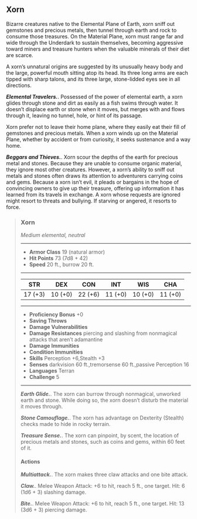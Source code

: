 ## Xorn
Bizarre creatures native to the Elemental Plane of Earth, xorn sniff out gemstones and precious metals, then tunnel through earth and rock to consume those treasures. On the Material Plane, xorn must range far and wide through the Underdark to sustain themselves, becoming aggressive toward miners and treasure hunters when the valuable minerals of their diet are scarce.

A xorn’s unnatural origins are suggested by its unusually heavy body and the large, powerful mouth sitting atop its head. Its three long arms are each tipped with sharp talons, and its three large, stone-lidded eyes see in all directions.

***Elemental Travelers.***. Possessed of the power of elemental earth, a xorn glides through stone and dirt as easily as a fish swims through water. It doesn’t displace earth or stone when it moves, but merges with and flows through it, leaving no tunnel, hole, or hint of its passage.

Xorn prefer not to leave their home plane, where they easily eat their fill of gemstones and precious metals. When a xorn winds up on the Material Plane, whether by accident or from curiosity, it seeks sustenance and a way home.

***Beggars and Thieves.***. Xorn scour the depths of the earth for precious metal and stones. Because they are unable to consume organic material, they ignore most other creatures. However, a xorn’s ability to sniff out metals and stones often draws its attention to adventurers carrying coins and gems. Because a xorn isn’t evil, it pleads or bargains in the hope of convincing owners to give up their treasure, offering up information it has learned from its travels in exchange. A xorn whose requests are ignored might resort to threats and bullying. If starving or angered, it resorts to force.

>### Xorn
>*Medium elemental, neutral*
>___
>- **Armor Class** 19 (natural armor)
>- **Hit Points** 73 (7d8 + 42)
>- **Speed** 20 ft., burrow 20 ft.
>___
>|**STR**|**DEX**|**CON**|**INT**|**WIS**|**CHA**|
>|:---:|:---:|:---:|:---:|:---:|:---:|
>|17 (+3)|10 (+0)|22 (+6)|11 (+0)|10 (+0)|11 (+0)|
>
>___
>- **Proficiency Bonus** +0
>- **Saving Throws** 
>- **Damage Vulnerabilities** 
>- **Damage Resistances** piercing and slashing from nonmagical attacks that aren’t adamantine
>- **Damage Immunities** 
>- **Condition Immunities** 
>- **Skills** Perception +6,Stealth +3
>- **Senses** darkvision 60 ft.,tremorsense 60 ft.,passive Perception 16
>- **Languages** Terran
>- **Challenge** 5
>___
>***Earth Glide.***. The xorn can burrow through nonmagical, unworked earth and stone. While doing so, the xorn doesn’t disturb the material it moves through.
>
>***Stone Camouflage.***. The xorn has advantage on Dexterity (Stealth) checks made to hide in rocky terrain.
>
>***Treasure Sense.***. The xorn can pinpoint, by scent, the location of precious metals and stones, such as coins and gems, within 60 feet of it.
>
>#### Actions
>***Multiattack.***. The xorn makes three claw attacks and one bite attack.
>
>***Claw.***. Melee Weapon Attack: +6 to hit, reach 5 ft., one target. Hit: 6 (1d6 + 3) slashing damage.
>
>***Bite.***. Melee Weapon Attack: +6 to hit, reach 5 ft., one target. Hit: 13 (3d6 + 3) piercing damage.
>
